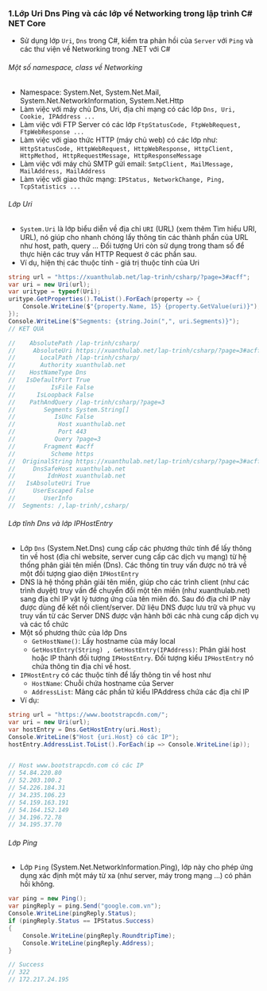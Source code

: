 ### 1.Lớp Uri Dns Ping và các lớp về Networking trong lập trình C# NET Core

- Sử dụng lớp `Uri`, `Dns` trong C#, kiểm tra phản hồi của `Server` với `Ping` và các thư viện về Networking trong .NET với C#

###### Một số namespace, class về Networking

- Namespace: System.Net, System.Net.Mail, System.Net.NetworkInformation, System.Net.Http
- Làm việc với máy chủ Dns, Uri, địa chỉ mạng có các lớp `Dns, Uri, Cookie, IPAddress ...`
- Làm việc với FTP Server có các lớp `FtpStatusCode, FtpWebRequest, FtpWebResponse ...`
- Làm việc với giao thức HTTP (máy chủ web) có các lớp như: `HttpStatusCode, HttpWebRequest, HttpWebResponse, HttpClient, HttpMethod, HttpRequestMessage, HttpResponseMessage`
- Làm việc với máy chủ SMTP gửi email: `SmtpClient, MailMessage, MailAddress, MailAddress`
- Làm việc với giao thức mạng: `IPStatus, NetworkChange, Ping, TcpStatistics ...`

###### Lớp Uri

- `System.Uri` là lớp biểu diễn về địa chỉ `URI` (URL) (xem thêm Tìm hiểu URI, URL), nó giúp cho nhanh chóng lấy thông tin các thành phần của URL như host, path, query ... Đối tượng Uri còn sử dụng trong tham số để thực hiện các truy vấn HTTP Request ở các phần sau.
- Ví dụ, hiện thị các thuộc tính - giá trị thuộc tính của Uri

```csharp
string url = "https://xuanthulab.net/lap-trinh/csharp/?page=3#acff";
var uri = new Uri(url);
var uritype = typeof(Uri);
uritype.GetProperties().ToList().ForEach(property => {
    Console.WriteLine($"{property.Name, 15} {property.GetValue(uri)}");
});
Console.WriteLine($"Segments: {string.Join(",", uri.Segments)}");
// KET QUA

//    AbsolutePath /lap-trinh/csharp/
//     AbsoluteUri https://xuanthulab.net/lap-trinh/csharp/?page=3#acff
//       LocalPath /lap-trinh/csharp/
//       Authority xuanthulab.net
//    HostNameType Dns
//   IsDefaultPort True
//          IsFile False
//      IsLoopback False
//    PathAndQuery /lap-trinh/csharp/?page=3
//        Segments System.String[]
//           IsUnc False
//            Host xuanthulab.net
//            Port 443
//           Query ?page=3
//        Fragment #acff
//          Scheme https
//  OriginalString https://xuanthulab.net/lap-trinh/csharp/?page=3#acff
//     DnsSafeHost xuanthulab.net
//         IdnHost xuanthulab.net
//   IsAbsoluteUri True
//     UserEscaped False
//        UserInfo
//  Segments: /,lap-trinh/,csharp/
```

###### Lớp tĩnh Dns và lớp IPHostEntry

- Lớp `Dns` (System.Net.Dns) cung cấp các phương thức tính để lấy thông tin về host (địa chỉ website, server cung cấp các dịch vụ mạng) từ hệ thống phân giải tên miền (Dns). Các thông tin truy vấn được nó trả về một đối tượng giao diện `IPHostEntry`
- DNS là hệ thống phân giải tên miền, giúp cho các trình client (như các trình duyệt) truy vấn để chuyển đổi một tên miền (như xuanthulab.net) sang địa chỉ IP vật lý tương ứng của tên miên đó. Sau đó địa chỉ IP này được dùng để kết nối client/server. Dữ liệu DNS được lưu trữ và phục vụ truy vấn từ các Server DNS được vận hành bởi các nhà cung cấp dịch vụ và các tổ chức
- Một số phương thức của lớp Dns
  - `GetHostName()`: Lấy hostname của máy local
  - `GetHostEntry(String) , GetHostEntry(IPAddress)`: Phân giải host hoặc IP thành đối tượng `IPHostEntry`. Đối tượng kiểu `IPHostEntry` nó chứa thông tin địa chỉ về host.
- `IPHostEntry` có các thuộc tính để lấy thông tin về host như
  - `HostName`: Chuỗi chứa hostname của Server
  - `AddressList`: Mảng các phần tử kiểu IPAddress chứa các địa chỉ IP
- Ví dụ:

```csharp
string url = "https://www.bootstrapcdn.com/";
var uri = new Uri(url);
var hostEntry = Dns.GetHostEntry(uri.Host);
Console.WriteLine($"Host {uri.Host} có các IP");
hostEntry.AddressList.ToList().ForEach(ip => Console.WriteLine(ip));


// Host www.bootstrapcdn.com có các IP
// 54.84.220.80
// 52.203.100.2
// 54.226.184.31
// 34.235.106.23
// 54.159.163.191
// 54.164.152.149
// 34.196.72.78
// 34.195.37.70
```

###### Lớp Ping

- Lớp `Ping` (System.Net.NetworkInformation.Ping), lớp này cho phép ứng dụng xác định một máy từ xa (như server, máy trong mạng ...) có phản hồi không.

```csharp
var ping = new Ping();
var pingReply = ping.Send("google.com.vn");
Console.WriteLine(pingReply.Status);
if (pingReply.Status == IPStatus.Success)
{
    Console.WriteLine(pingReply.RoundtripTime);
    Console.WriteLine(pingReply.Address);
}

// Success
// 322
// 172.217.24.195
```
